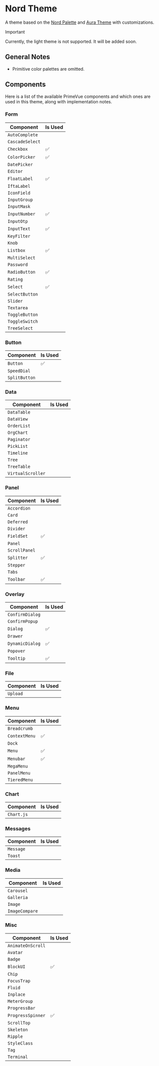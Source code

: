 # Nord Theme

A theme based on the [Nord Palette] and [Aura Theme] with customizations.

[Nord Palette]: https://nordtheme.com/docs/colors-and-palettes
[Aura Theme]: https://github.com/primefaces/primevue/tree/master/packages/themes/src/presets/aura

> [!IMPORTANT]
> Currently, the light theme is not supported.
> It will be added soon.

## General Notes

- Primitive color palettes are omitted.

## Components

Here is a list of the available PrimeVue components and which ones are used in this theme, along with implementation notes.

### Form

| Component       | Is Used |
| --------------- | ------- |
| `AutoComplete`  |         |
| `CascadeSelect` |         |
| `Checkbox`      | ✅      |
| `ColorPicker`   | ✅      |
| `DatePicker`    |         |
| `Editor`        |         |
| `FloatLabel`    | ✅      |
| `IftaLabel`     |         |
| `IconField`     |         |
| `InputGroup`    |         |
| `InputMask`     |         |
| `InputNumber`   | ✅      |
| `InputOtp`      |         |
| `InputText`     | ✅      |
| `KeyFilter`     |         |
| `Knob`          |         |
| `Listbox`       | ✅      |
| `MultiSelect`   |         |
| `Password`      |         |
| `RadioButton`   | ✅      |
| `Rating`        |         |
| `Select`        | ✅      |
| `SelectButton`  |         |
| `Slider`        |         |
| `Textarea`      |         |
| `ToggleButton`  |         |
| `ToggleSwitch`  |         |
| `TreeSelect`    |         |

### Button

| Component     | Is Used |
| ------------- | ------- |
| `Button`      | ✅      |
| `SpeedDial`   |         |
| `SplitButton` |         |

### Data

| Component         | Is Used |
| ----------------- | ------- |
| `DataTable`       |         |
| `DataView`        |         |
| `OrderList`       |         |
| `OrgChart`        |         |
| `Paginator`       |         |
| `PickList`        |         |
| `Timeline`        |         |
| `Tree`            |         |
| `TreeTable`       |         |
| `VirtualScroller` |         |

### Panel

| Component     | Is Used |
| ------------- | ------- |
| `Accordion`   |         |
| `Card`        |         |
| `Deferred`    |         |
| `Divider`     |         |
| `FieldSet`    | ✅      |
| `Panel`       |         |
| `ScrollPanel` |         |
| `Splitter`    | ✅      |
| `Stepper`     |         |
| `Tabs`        |         |
| `Toolbar`     | ✅      |

### Overlay

| Component       | Is Used |
| --------------- | ------- |
| `ConfirmDialog` |         |
| `ConfirmPopup`  |         |
| `Dialog`        | ✅      |
| `Drawer`        |         |
| `DynamicDialog` | ✅      |
| `Popover`       |         |
| `Tooltip`       | ✅      |

### File

| Component | Is Used |
| --------- | ------- |
| `Upload`  |         |

### Menu

| Component     | Is Used |
| ------------- | ------- |
| `Breadcrumb`  |         |
| `ContextMenu` | ✅      |
| `Dock`        |         |
| `Menu`        | ✅      |
| `Menubar`     | ✅      |
| `MegaMenu`    |         |
| `PanelMenu`   |         |
| `TieredMenu`  |         |

### Chart

| Component  | Is Used |
| ---------- | ------- |
| `Chart.js` |         |

### Messages

| Component | Is Used |
| --------- | ------- |
| `Message` |         |
| `Toast`   |         |

### Media

| Component      | Is Used |
| -------------- | ------- |
| `Carousel`     |         |
| `Galleria`     |         |
| `Image`        |         |
| `ImageCompare` |         |

### Misc

| Component         | Is Used |
| ----------------- | ------- |
| `AnimateOnScroll` |         |
| `Avatar`          |         |
| `Badge`           |         |
| `BlockUI`         | ✅      |
| `Chip`            |         |
| `FocusTrap`       |         |
| `Fluid`           |         |
| `Inplace`         |         |
| `MeterGroup`      |         |
| `ProgressBar`     |         |
| `ProgressSpinner` | ✅      |
| `ScrollTop`       |         |
| `Skeleton`        |         |
| `Ripple`          |         |
| `StyleClass`      |         |
| `Tag`             |         |
| `Terminal`        |         |
